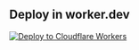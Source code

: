 

## Deploy in worker.dev


   [![Deploy to Cloudflare Workers](https://deploy.workers.cloudflare.com/button)](https://deploy.workers.cloudflare.com/?url=https://github.com/rohendimtq22/AFRamdani)

